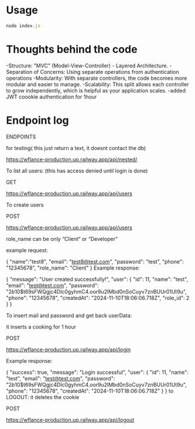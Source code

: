 # Usage

```javascript
node index.js
```

# Thoughts behind the code

-Structure: "MVC" (Model-View-Controller) - Layered Architecture.
-Separation of Concerns: Using separate operations from authentication operations
-Modularity: With separate controllers, the code becomes more modular and easier to manage.
-Scalability: This split allows each controller to grow independently, which is helpful as your application scales.
-added JWT coookie authentication for 1hour

# Endpoint log

ENDPOINTS

for testing( this just return a text, it doesnt contact the db)

https://wflance-production.up.railway.app/api/nested/

To list all users: (this has access denied until login is done)

GET

https://wflance-production.up.railway.app/api/users

To create users

POST

https://wflance-production.up.railway.app/api/users

role_name can be only “Client“ or “Developer”

example request:

{
"name":"test8",
"email": "test8@test.com",
"password": "test",
"phone": "12345678",
"role_name": "Client"
}
Example response:

{
"message": "User created successfully!",
"user": {
"id": 11,
"name": "test",
"email": "test@test.com",
"password": "$2b$10$t69sFWQgjc4Dlc0gyhmC4.oor9u2lMbd0nSoCuyv7znBUUr01Ut9u",
"phone": "12345678",
"createdAt": "2024-11-10T18:06:06.718Z",
"role_id": 2
}
}

To insert mail and password and get back userData:

it inserts a cooking for 1 hour

POST

https://wflance-production.up.railway.app/api/login

Example response:

{
"success": true,
"message": "Login successful",
"user": {
"id": 11,
"name": "test",
"email": "test@test.com",
"password": "$2b$10$t69sFWQgjc4Dlc0gyhmC4.oor9u2lMbd0nSoCuyv7znBUUr01Ut9u",
"phone": "12345678",
"createdAt": "2024-11-10T18:06:06.718Z"
}
}
to LOGOUT:
it deletes the cookie

POST

https://wflance-production.up.railway.app/api/logout
